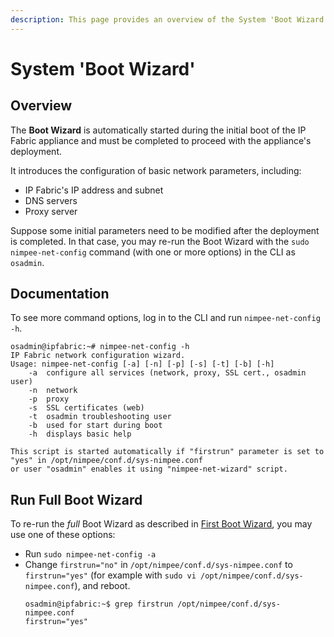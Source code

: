 ```yaml
---
description: This page provides an overview of the System 'Boot Wizard'.
---
```


# System 'Boot Wizard'

## Overview

The **Boot Wizard** is automatically started during the initial boot of the IP
Fabric appliance and must be completed to proceed with the appliance's
deployment.

It introduces the configuration of basic network parameters, including:

- IP Fabric's IP address and subnet
- DNS servers
- Proxy server

Suppose some initial parameters need to be modified after the deployment is
completed. In that case, you may re-run the Boot Wizard with the
`sudo nimpee-net-config` command (with one or more options) in the CLI as
`osadmin`.

## Documentation

To see more command options, log in to the CLI and run `nimpee-net-config -h`.

```shell
osadmin@ipfabric:~# nimpee-net-config -h
IP Fabric network configuration wizard.
Usage: nimpee-net-config [-a] [-n] [-p] [-s] [-t] [-b] [-h]
	-a	configure all services (network, proxy, SSL cert., osadmin user)
	-n	network
	-p	proxy
	-s	SSL certificates (web)
	-t	osadmin troubleshooting user
	-b	used for start during boot
	-h	displays basic help

This script is started automatically if "firstrun" parameter is set to "yes" in /opt/nimpee/conf.d/sys-nimpee.conf
or user "osadmin" enables it using "nimpee-net-wizard" script.
```

## Run Full Boot Wizard

To re-run the _full_ Boot Wizard as described
in [First Boot Wizard](../../platform_first_steps/02-boot_wizard.md),
you may use one of these options:

- Run `sudo nimpee-net-config -a`
- Change `firstrun="no"` in `/opt/nimpee/conf.d/sys-nimpee.conf` to
  `firstrun="yes"` (for example with
  `sudo vi /opt/nimpee/conf.d/sys-nimpee.conf`), and reboot.
  ```shell
  osadmin@ipfabric:~$ grep firstrun /opt/nimpee/conf.d/sys-nimpee.conf
  firstrun="yes"
  ```
